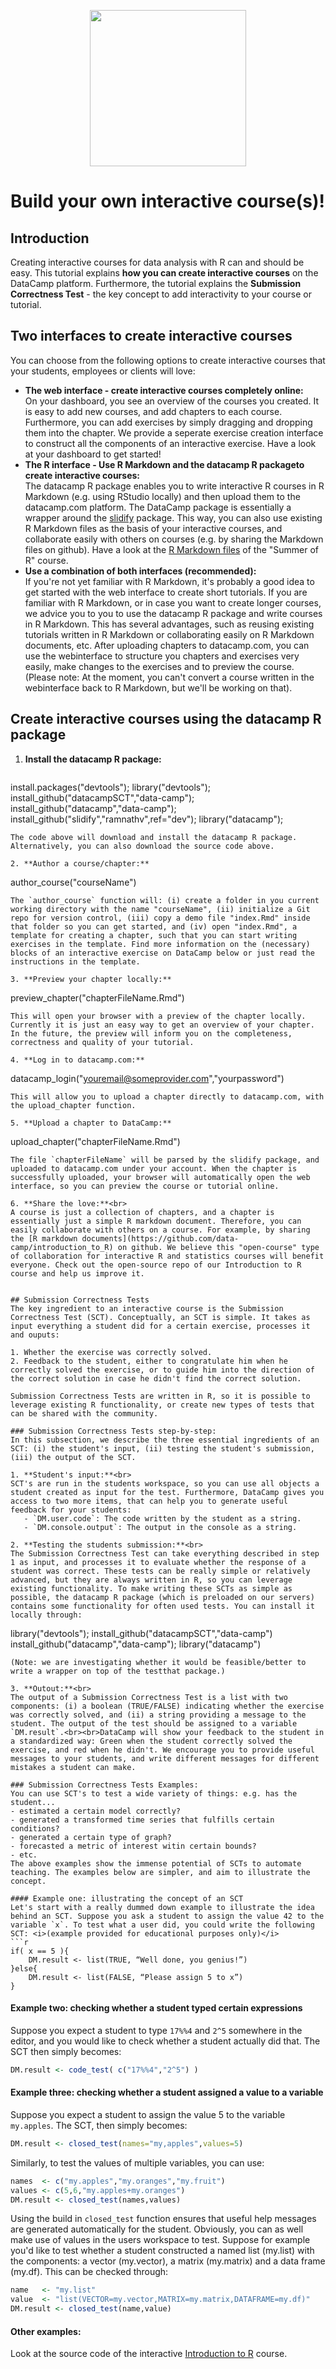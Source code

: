 <p align="center">
<img src="https://s3.amazonaws.com/assets.datacamp.com/maintenance/logo.png" width="250">
</p>

# Build your own interactive course(s)!
## Introduction
Creating interactive courses for data analysis with R can and should be easy. This tutorial explains **how you can create interactive courses** on the DataCamp platform. Furthermore, the tutorial explains the **Submission Correctness Test** - the key concept to add interactivity to your course or tutorial.


## Two interfaces to create interactive courses
You can choose from the following options to create interactive courses that your students, employees or clients will love:
- **The web interface - create interactive courses completely online:**<br>
On your dashboard, you see an overview of the courses you created. It is easy to add new courses, and add chapters to each course. Furthermore, you can add exercises by simply dragging and dropping them into the chapter. We provide a seperate exercise creation interface to construct all the components of an interactive exercise. Have a look at your dashboard to get started!
- **The R interface - Use R Markdown and the datacamp R packageto create interactive courses:**<br>
The datacamp R package enables you to write interactive R courses in R Markdown (e.g. using RStudio locally) and then upload them to the datacamp.com platform. The DataCamp package is essentially a wrapper around the [slidify](http://slidify.org/) package. This way, you can also use existing R Markdown files as the basis of your interactive courses, and collaborate easily with others on courses (e.g. by sharing the Markdown files on github). Have a look at the [R Markdown files](https://github.com/data-camp/introduction_to_R) of the "Summer of R" course.
- **Use a combination of both interfaces (recommended):**<br>
If you're not yet familiar with R Markdown, it's probably a good idea to get started with the web interface to create short tutorials. If you are familiar with R Markdown, or in case you want to create longer courses, we advice you to you to use the datacamp R package and write courses in R Markdown. This has several advantages, such as reusing existing tutorials written in R Markdown or collaborating easily on R Markdown documents, etc. After uploading chapters to datacamp.com, you can use the webinterface to structure you chapters and exercises very easily, make changes to the exercises and to preview the course. (Please note: At the moment, you can't convert a course written in the webinterface back to R Markdown, but we'll be working on that).

## Create interactive courses using the datacamp R package
1. **Install the datacamp R package:**
    ```
install.packages("devtools"); library("devtools");
install_github("datacampSCT","data-camp");
install_github("datacamp","data-camp");
install_github("slidify","ramnathv",ref="dev");
library("datacamp");
```
The code above will download and install the datacamp R package. Alternatively, you can also download the source code above.

2. **Author a course/chapter:**
   ```
author_course("courseName")
```
The `author_course` function will: (i) create a folder in you current working directory with the name "courseName", (ii) initialize a Git repo for version control, (iii) copy a demo file "index.Rmd" inside that folder so you can get started, and (iv) open "index.Rmd", a template for creating a chapter, such that you can start writing exercises in the template. Find more information on the (necessary) blocks of an interactive exercise on DataCamp below or just read the instructions in the template.

3. **Preview your chapter locally:**
   ```
preview_chapter("chapterFileName.Rmd")
```
This will open your browser with a preview of the chapter locally. Currently it is just an easy way to get an overview of your chapter. In the future, the preview will inform you on the completeness, correctness and quality of your tutorial.

4. **Log in to datacamp.com:**
   ```
datacamp_login("youremail@someprovider.com","yourpassword")
```
This will allow you to upload a chapter directly to datacamp.com, with the upload_chapter function.

5. **Upload a chapter to DataCamp:**
   ```
upload_chapter("chapterFileName.Rmd")
```
The file `chapterFileName` will be parsed by the slidify package, and uploaded to datacamp.com under your account. When the chapter is successfully uploaded, your browser will automatically open the web interface, so you can preview the course or tutorial online.

6. **Share the love:**<br>
A course is just a collection of chapters, and a chapter is essentially just a simple R markdown document. Therefore, you can easily collaborate with others on a course. For example, by sharing the [R markdown documents](https://github.com/data-camp/introduction_to_R) on github. We believe this "open-course" type of collaboration for interactive R and statistics courses will benefit everyone. Check out the open-source repo of our Introduction to R course and help us improve it.


## Submission Correctness Tests
The key ingredient to an interactive course is the Submission Correctness Test (SCT). Conceptually, an SCT is simple. It takes as input everything a student did for a certain exercise, processes it and ouputs:

1. Whether the exercise was correctly solved.
2. Feedback to the student, either to congratulate him when he correctly solved the exercise, or to guide him into the direction of the correct solution in case he didn't find the correct solution.

Submission Correctness Tests are written in R, so it is possible to leverage existing R functionality, or create new types of tests that can be shared with the community.

### Submission Correctness Tests step-by-step:
In this subsection, we describe the three essential ingredients of an SCT: (i) the student's input, (ii) testing the student's submission, (iii) the output of the SCT.

1. **Student's input:**<br>
SCT's are run in the students workspace, so you can use all objects a student created as input for the test. Furthermore, DataCamp gives you access to two more items, that can help you to generate useful feedback for your students:
   - `DM.user.code`: The code written by the student as a string.
   - `DM.console.output`: The output in the console as a string.

2. **Testing the students submission:**<br>
The Submission Correctness Test can take everything described in step 1 as input, and processes it to evaluate whether the response of a student was correct. These tests can be really simple or relatively advanced, but they are always written in R, so you can leverage existing functionality. To make writing these SCTs as simple as possible, the datacamp R package (which is preloaded on our servers) contains some functionality for often used tests. You can install it locally through:
   ```
library("devtools");
install_github("datacampSCT","data-camp")
install_github("datacamp","data-camp");
library("datacamp")
```
(Note: we are investigating whether it would be feasible/better to write a wrapper on top of the testthat package.)

3. **Outout:**<br>
The output of a Submission Correctness Test is a list with two components: (i) a boolean (TRUE/FALSE) indicating whether the exercise was correctly solved, and (ii) a string providing a message to the student. The output of the test should be assigned to a variable `DM.result`.<br><br>DataCamp will show your feedback to the student in a standardized way: Green when the student correctly solved the exercise, and red when he didn't. We encourage you to provide useful messages to your students, and write different messages for different mistakes a student can make.

### Submission Correctness Tests Examples:
You can use SCT's to test a wide variety of things: e.g. has the student...
- estimated a certain model correctly?
- generated a transformed time series that fulfills certain conditions?
- generated a certain type of graph?
- forecasted a metric of interest witin certain bounds?
- etc.
The above examples show the immense potential of SCTs to automate teaching. The examples below are simpler, and aim to illustrate the concept.

#### Example one: illustrating the concept of an SCT
Let's start with a really dummed down example to illustrate the idea behind an SCT. Suppose you ask a student to assign the value 42 to the variable `x`. To test what a user did, you could write the following SCT: <i>(example provided for educational purposes only)</i>
```r
if( x == 5 ){ 
    DM.result <- list(TRUE, “Well done, you genius!”)
}else{ 
	DM.result <- list(FALSE, “Please assign 5 to x”) 
}
```

#### Example two: checking whether a student typed certain expressions
Suppose you expect a student to type `17%%4` and `2^5` somewhere in the editor, and you would like to check whether a student actually did that. The SCT then simply becomes:
```r
DM.result <- code_test( c("17%%4","2^5") )
```

#### Example three: checking whether a student assigned a value to a variable
Suppose you expect a student to assign the value 5 to the variable `my.apples`. The SCT, then simply becomes:
```r
DM.result <- closed_test(names="my,apples",values=5)
```
Similarly, to test the values of multiple variables, you can use:
```r
names  <- c("my.apples","my.oranges","my.fruit")
values <- c(5,6,"my.apples+my.oranges")
DM.result <- closed_test(names,values)
```
Using the build in `closed_test` function ensures that useful help messages are generated automatically for the student. Obviously, you can as well make use of values in the users workspace to test. Suppose for example you'd like to test whether a student constructed a named list (my.list) with the components: a vector (my.vector), a matrix (my.matrix) and a data frame (my.df). This can be checked through:
```r
name   <- "my.list"
value  <- "list(VECTOR=my.vector,MATRIX=my.matrix,DATAFRAME=my.df)"
DM.result <- closed_test(name,value)
```

#### Other examples:
Look at the source code of the interactive [Introduction to R](https://github.com/data-camp/introduction_to_R) course.



